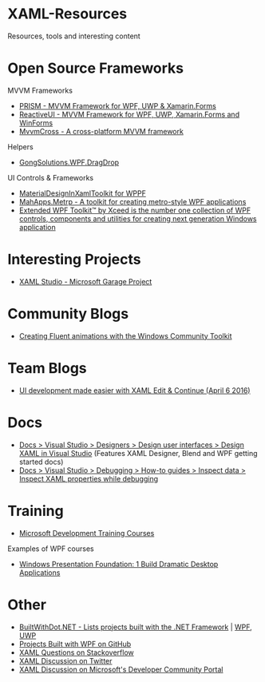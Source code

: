 # XAML-Resources
Resources, tools and interesting content

# Open Source Frameworks

MVVM Frameworks

* [PRISM - MVVM Framework for WPF, UWP & Xamarin.Forms](https://prismlibrary.github.io/index.html)
* [ReactiveUI - MVVM Framework for WPF, UWP, Xamarin.Forms and WinForms](https://reactiveui.net/)
* [MvvmCross - A cross-platform MVVM framework](https://github.com/MvvmCross/MvvmCross)

Helpers

* [GongSolutions.WPF.DragDrop](https://github.com/punker76/gong-wpf-dragdrop)

UI Controls & Frameworks

* [MaterialDesignInXamlToolkit for WPPF](https://github.com/MaterialDesignInXAML/MaterialDesignInXamlToolkit)
* [MahApps.Metrp - A toolkit for creating metro-style WPF applications](https://github.com/MahApps/MahApps.Metro)
* [Extended WPF Toolkit™ by Xceed is the number one collection of WPF controls, components and utilities for creating next generation Windows application](https://github.com/xceedsoftware/wpftoolkit)

# Interesting Projects
* [XAML Studio - Microsoft Garage Project](https://www.microsoft.com/en-us/p/xaml-studio/9ntls214tkmq)

# Community Blogs
* [Creating Fluent animations with the Windows Community Toolkit](https://blog.prototypr.io/creating-fluent-animations-with-the-windows-community-toolkit-4a7430d7d937)

# Team Blogs
* [UI development made easier with XAML Edit & Continue (April 6 2016)](https://blogs.msdn.microsoft.com/visualstudio/2016/04/06/ui-development-made-easier-with-xaml-edit-continue/)

# Docs

* [Docs > Visual Studio > Designers > Design user interfaces > Design XAML in Visual Studio](https://docs.microsoft.com/en-us/visualstudio/designers/designing-xaml-in-visual-studio?view=vs-2017) (Features XAML Designer, Blend and WPF getting started docs)
* [Docs > Visual Studio > Debugging > How-to guides > Inspect data > Inspect XAML properties while debugging](https://docs.microsoft.com/en-us/visualstudio/debugger/inspect-xaml-properties-while-debugging?view=vs-2017)

# Training

* [Microsoft Development Training Courses](https://developer.microsoft.com/en-us/collective/learning/courses)

Examples of WPF courses

* [Windows Presentation Foundation: 1 Build Dramatic Desktop Applications](https://developer.microsoft.com/en-us/collective/learning/courses/windows-presentation-foundation-1-build-dramatic-desktop-applications)

# Other

* [BuiltWithDot.NET - Lists projects built with the .NET Framework](https://builtwithdot.net/) | [WPF](https://builtwithdot.net/0/Desktop_app/all/all/all/all/none/true/WPF), [UWP](https://builtwithdot.net/0/Desktop_app/all/all/all/all/none/true/UWP)
* [Projects Built with WPF on GitHub](https://github.com/topics/wpf)
* [XAML Questions on Stackoverflow](https://stackoverflow.com/questions/tagged/xaml)
* [XAML Discussion on Twitter](https://twitter.com/search?q=XAML&src=typd)
* [XAML Discussion on Microsoft's Developer Community Portal](https://developercommunity.visualstudio.com/search.html?f=&type=question+OR+problem+OR+idea&type=question+OR+problem+OR+idea&c=&redirect=search%2Fsearch&sort=newest&q=XAML)
